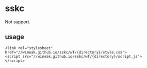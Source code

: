 sskc
=====
Not support.

## usage
```
<link rel="stylesheet" href="//wineak.github.io/sskc/wf/{directory}/style.css">
<script src="//wineak.github.io/sskc/wf/{directory}/script.js"></script>
```
